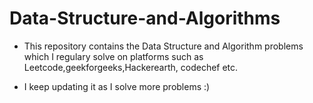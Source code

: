 # Data-Structure-and-Algorithms

- This repository contains the Data Structure and Algorithm problems which I regulary solve on platforms such as Leetcode,geekforgeeks,Hackerearth, codechef etc. 

- I keep updating it as I solve more problems :)
